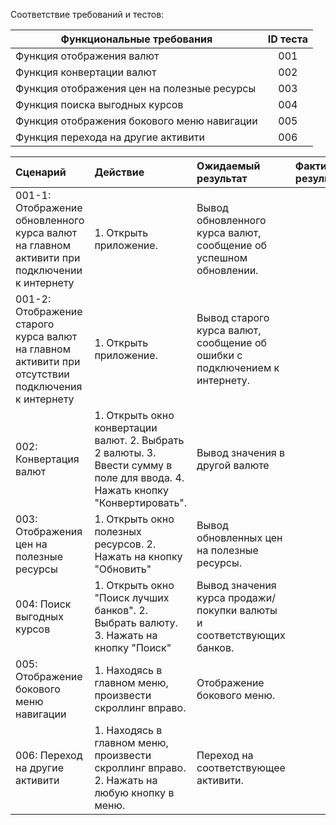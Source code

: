 Соответствие требований и тестов:

| Функциональные требования                | ID теста |
| ---------------------------------------- | :------: |
| Функция отображения валют |    001    |
| Функция конвертации валют |    002    |
| Функция отображения цен на полезные ресурсы |    003    |
| Функция поиска выгодных курсов |   004    |
| Функция отображения бокового меню навигации |    005    |
| Функция перехода на другие активити |    006    |



|Cценарий|Действие|Ожидаемый результат|Фактический результат| Оценка|
|:---|:---|:---|:---|:---|
|001-1: Отображение обновленного курса валют на главном активити при подключении к интернету | 1. Открыть приложение. | Вывод обновленного курса валют, сообщение об успешном обновлении. | | |
|001-2: Отображение старого курса валют на главном активити при отсутствии подключения к интернету | 1. Открыть приложение. | Вывод старого курса валют, сообщение об ошибки с подключением к интернету. | | |
|002: Конвертация валют | 1. Открыть окно конвертации валют. 2. Выбрать 2 валюты. 3. Ввести сумму в поле для ввода. 4. Нажать кнопку "Конвертировать". | Вывод значения в другой валюте | | |
|003: Отображения цен на полезные ресурсы | 1. Открыть окно полезных ресурсов. 2. Нажать на кнопку "Обновить" | Вывод обновленных цен на полезные ресурсы. | | |
|004: Поиск выгодных курсов | 1. Открыть окно "Поиск лучших банков". 2. Выбрать валюту. 3. Нажать на кнопку "Поиск"  | Вывод значения курса продажи/покупки валюты и соответствующих банков.| | |
|005: Отображение бокового меню навигации | 1. Находясь в главном меню, произвести скроллинг вправо. | Отображение бокового меню. | | |
|006: Переход на другие активити | 1. Находясь в главном меню, произвести скроллинг вправо. 2. Нажать на любую кнопку в меню. | Переход на соответствующее активити. | | |

